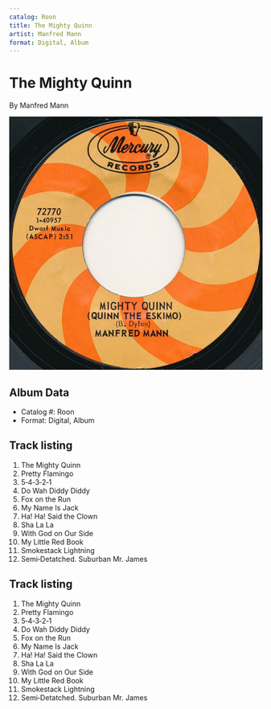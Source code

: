 ```yaml
---
catalog: Roon
title: The Mighty Quinn
artist: Manfred Mann
format: Digital, Album
---
```


# The Mighty Quinn

By Manfred Mann

![](../../assets/albumcovers/Manfred_Mann-The_Mighty_Quinn.png)

## Album Data

- Catalog #: Roon
- Format: Digital, Album


## Track listing


1. The Mighty Quinn
2. Pretty Flamingo
3. 5‐4‐3‐2‐1
4. Do Wah Diddy Diddy
5. Fox on the Run
6. My Name Is Jack
7. Ha! Ha! Said the Clown
8. Sha La La
9. With God on Our Side
10. My Little Red Book
11. Smokestack Lightning
12. Semi‐Detatched. Suburban Mr. James


## Track listing


1. The Mighty Quinn
2. Pretty Flamingo
3. 5‐4‐3‐2‐1
4. Do Wah Diddy Diddy
5. Fox on the Run
6. My Name Is Jack
7. Ha! Ha! Said the Clown
8. Sha La La
9. With God on Our Side
10. My Little Red Book
11. Smokestack Lightning
12. Semi‐Detatched. Suburban Mr. James

